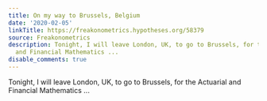 ```yaml
---
title: On my way to Brussels, Belgium
date: '2020-02-05'
linkTitle: https://freakonometrics.hypotheses.org/58379
source: Freakonometrics
description: Tonight, I will leave London, UK, to go to Brussels, for the Actuarial
  and Financial Mathematics ...
disable_comments: true
---
```

Tonight, I will leave London, UK, to go to Brussels, for the Actuarial and Financial Mathematics ...